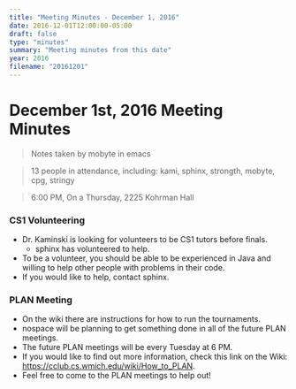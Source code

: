 ```yaml
---
title: "Meeting Minutes - December 1, 2016"
date: 2016-12-01T12:00:00-05:00
draft: false
type: "minutes"
summary: "Meeting minutes from this date"
year: 2016
filename: "20161201"
---
```


# December 1st, 2016 Meeting Minutes
> Notes taken by mobyte in emacs

> 13 people in attendance, including: kami, sphinx, strongth, mobyte, cpg, stringy

> 6:00 PM, On a Thursday, 2225 Kohrman Hall

### CS1 Volunteering
- Dr. Kaminski is looking for volunteers to be CS1 tutors before finals.
  - sphinx has volunteered to help.
- To be a volunteer, you should be able to be experienced in Java and willing to help other people with problems in their code.
- If you would like to help, contact sphinx.

### PLAN Meeting
- On the wiki there are instructions for how to run the tournaments.
- nospace will be planning to get something done in all of the future PLAN meetings.
- The future PLAN meetings will be every Tuesday at 6 PM.
- If you would like to find out more information, check this link on the Wiki: https://cclub.cs.wmich.edu/wiki/How_to_PLAN.
- Feel free to come to the PLAN meetings to help out!
